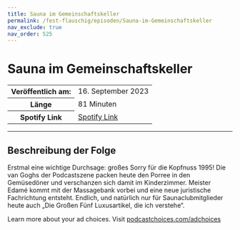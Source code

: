 ```yaml
---
title: Sauna im Gemeinschaftskeller
permalink: /fest-flauschig/episoden/Sauna-im-Gemeinschaftskeller
nav_exclude: true
nav_order: 525
---
```


# Sauna im Gemeinschaftskeller
<table class="resp-table dcf-table dcf-table-responsive dcf-table-bordered dcf-table-striped dcf-w-100%">
                    <tbody>
                        <tr>
                            <th scope="row">Veröffentlich am:</th>
                            <td data-label="Veröffentlich am:">16. September 2023</td>
                        </tr>
                        <tr>
                            <th scope="row">Länge </th>
                            <td data-label="Länge ">81 Minuten</td>
                        </tr><tr>
                                <th scope="row">Spotify Link</th>
                                <td data-label="Spotify Link"><a href="https://open.spotify.com/episode/7CDaDLyjo2211OkLpSHFDQ">Spotify Link</a></td>
                            </tr></tbody>
                </table>

***

## Beschreibung der Folge

<div>
<p>Erstmal eine wichtige Durchsage: großes Sorry für die Kopfnuss 1995! Die van Goghs der Podcastszene packen heute den Porree in den Gemüsedöner und verschanzen sich damit im Kinderzimmer. Meister Edamé kommt mit der Massagebank vorbei und eine neue juristische Fachrichtung entsteht. Endlich, und natürlich nur für Saunaclubmitglieder heute auch „Die Großen Fünf Luxusartikel, die ich verstehe“. </p><p> </p><p>Learn more about your ad choices. Visit <a href="https://podcastchoices.com/adchoices" rel="nofollow">podcastchoices.com/adchoices</a></p>  
</div>

